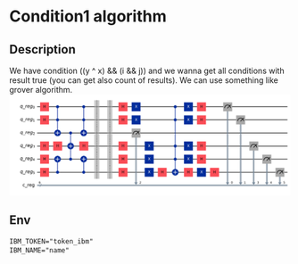 # Condition1 algorithm
## Description
We have condition ((y ^ x) && (i && j)) and we wanna get all conditions with result true (you can get also count of results). We can use something like grover algorithm.
![Circuit diagram](./circuit.png)
## Env

```dotenv
IBM_TOKEN="token_ibm"
IBM_NAME="name"
```